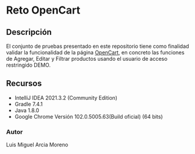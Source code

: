 # Reto OpenCart

## Descripción
El conjunto de pruebas presentado en este repositorio tiene como finalidad validar la funcionalidad de la página [OpenCart](https://demo.opencart.com/admin/index.php?route=common/login), en concreto las funciones de Agregar, Editar y Filtrar productos usando el usuario de acceso restringido DEMO.

## Recursos
- IntelliJ IDEA 2021.3.2 (Community Edition)
- Gradle 7.4.1
- Java 1.8.0
- Google Chrome Versión 102.0.5005.63(Build oficial) (64 bits)

### Autor
Luis Miguel Arcia Moreno

